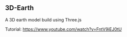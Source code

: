 ## 3D-Earth
A 3D earth model build using Three.js

Tutorial: https://www.youtube.com/watch?v=FntV9iEJ0tU
